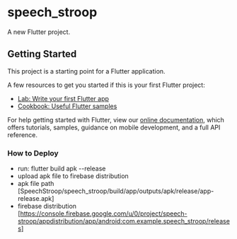 # speech_stroop

A new Flutter project.

## Getting Started

This project is a starting point for a Flutter application.

A few resources to get you started if this is your first Flutter project:

- [Lab: Write your first Flutter app](https://flutter.dev/docs/get-started/codelab)
- [Cookbook: Useful Flutter samples](https://flutter.dev/docs/cookbook)

For help getting started with Flutter, view our
[online documentation](https://flutter.dev/docs), which offers tutorials,
samples, guidance on mobile development, and a full API reference.

### How to Deploy

- run: flutter build apk --release
- upload apk file to firebase distribution
- apk file path [SpeechStroop/speech_stroop/build/app/outputs/apk/release/app-release.apk]
- firebase distribution [https://console.firebase.google.com/u/0/project/speech-stroop/appdistribution/app/android:com.example.speech_stroop/releases]
